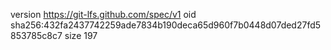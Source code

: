 version https://git-lfs.github.com/spec/v1
oid sha256:432fa2437742259ade7834b190deca65d960f7b0448d07ded27fd5853785c8c7
size 197
